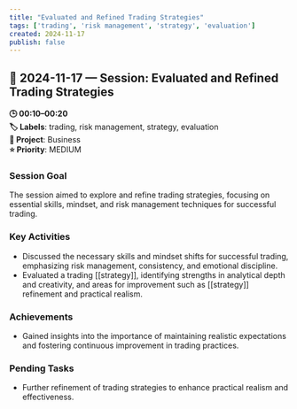 ```yaml
---
title: "Evaluated and Refined Trading Strategies"
tags: ['trading', 'risk management', 'strategy', 'evaluation']
created: 2024-11-17
publish: false
---
```


## 📅 2024-11-17 — Session: Evaluated and Refined Trading Strategies

**🕒 00:10–00:20**  
**🏷️ Labels**: trading, risk management, strategy, evaluation  
**📂 Project**: Business  
**⭐ Priority**: MEDIUM  


### Session Goal
The session aimed to explore and refine trading strategies, focusing on essential skills, mindset, and risk management techniques for successful trading.

### Key Activities
- Discussed the necessary skills and mindset shifts for successful trading, emphasizing risk management, consistency, and emotional discipline.
- Evaluated a trading [[strategy]], identifying strengths in analytical depth and creativity, and areas for improvement such as [[strategy]] refinement and practical realism.

### Achievements
- Gained insights into the importance of maintaining realistic expectations and fostering continuous improvement in trading practices.

### Pending Tasks
- Further refinement of trading strategies to enhance practical realism and effectiveness.
